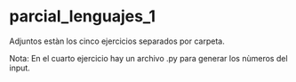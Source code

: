# parcial_lenguajes_1

Adjuntos estàn los cinco ejercicios separados por carpeta. 

Nota: En el cuarto ejercicio hay un archivo .py para generar los nùmeros del input.
